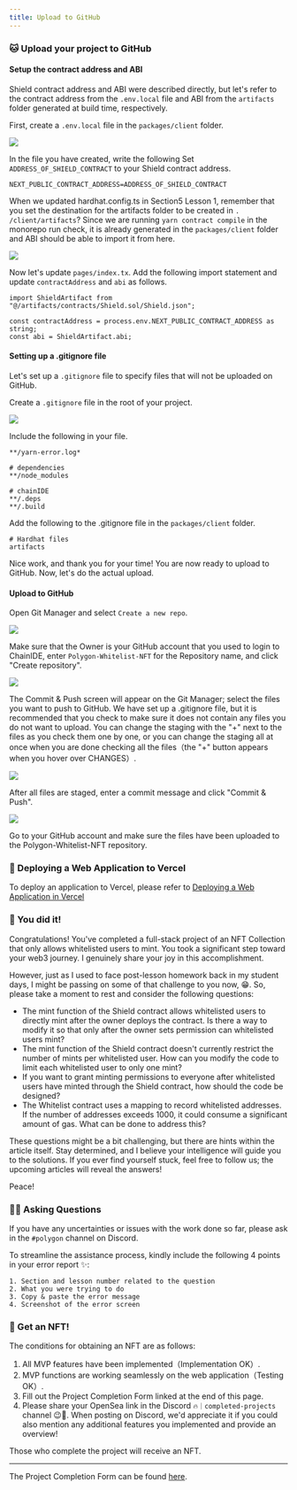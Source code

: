 ```yaml
---
title: Upload to GitHub
---
```

### 🐱 Upload your project to GitHub

#### Setup the contract address and ABI

Shield contract address and ABI were described directly, but let's refer to the contract address from the `.env.local` file and ABI from the `artifacts` folder generated at build time, respectively.

First, create a `.env.local` file in the `packages/client` folder.

![](/images/Polygon-Whitelist-NFT/section-5/5_3_1.png)

In the file you have created, write the following Set `ADDRESS_OF_SHIELD_CONTRACT` to your Shield contract address.

```
NEXT_PUBLIC_CONTRACT_ADDRESS=ADDRESS_OF_SHIELD_CONTRACT
```

When we updated hardhat.config.ts in Section5 Lesson 1, remember that you set the destination for the artifacts folder to be created in `. /client/artifacts`? Since we are running `yarn contract compile` in the monorepo run check, it is already generated in the `packages/client` folder and ABI should be able to import it from here.

![](/images/Polygon-Whitelist-NFT/section-5/5_3_2.png)

Now let's update `pages/index.tx`. Add the following import statement and update `contractAddress` and `abi` as follows.

```tsx
import ShieldArtifact from "@/artifacts/contracts/Shield.sol/Shield.json";

const contractAddress = process.env.NEXT_PUBLIC_CONTRACT_ADDRESS as string;
const abi = ShieldArtifact.abi;
```

#### Setting up a .gitignore file

Let's set up a `.gitignore` file to specify files that will not be uploaded on GitHub.

Create a `.gitignore` file in the root of your project.

![](/images/Polygon-Whitelist-NFT/section-5/5_3_3.png)

Include the following in your file.

```
**/yarn-error.log*

# dependencies
**/node_modules

# chainIDE
**/.deps
**/.build
```

Add the following to the .gitignore file in the `packages/client` folder.

```
# Hardhat files
artifacts
```

Nice work, and thank you for your time! You are now ready to upload to GitHub. Now, let's do the actual upload.

#### Upload to GitHub

Open Git Manager and select `Create a new repo`.

![](/images/Polygon-Whitelist-NFT/section-5/5_3_4.png)

Make sure that the Owner is your GitHub account that you used to login to ChainIDE, enter `Polygon-Whitelist-NFT` for the Repository name, and click "Create repository".

![](/images/Polygon-Whitelist-NFT/section-5/5_3_5.png)

The Commit & Push screen will appear on the Git Manager; select the files you want to push to GitHub. We have set up a .gitignore file, but it is recommended that you check to make sure it does not contain any files you do not want to upload. You can change the staging with the "+" next to the files as you check them one by one, or you can change the staging all at once when you are done checking all the files（the "+" button appears when you hover over CHANGES）.

![](/images/Polygon-Whitelist-NFT/section-5/5_3_6.png)

After all files are staged, enter a commit message and click "Commit & Push".

![](/images/Polygon-Whitelist-NFT/section-5/5_3_7.png)

Go to your GitHub account and make sure the files have been uploaded to the Polygon-Whitelist-NFT repository.

### 🤟 Deploying a Web Application to Vercel

To deploy an application to Vercel, please refer to [Deploying a Web Application in Vercel](https://buidl.unchain.tech/Solana/Solana-NFT-Drop/ja/section-4/lesson-2_WEB%E3%82%A2%E3%83%97%E3%83%AA%E3%82%92%E5%AE%8C%E6%88%90%E3%81%95%E3%81%9B%E3%82%88%E3%81%86)

### 🎊 You did it!

Congratulations! You've completed a full-stack project of an NFT Collection that only allows whitelisted users to mint. You took a significant step toward your web3 journey. I genuinely share your joy in this accomplishment.

However, just as I used to face post-lesson homework back in my student days, I might be passing on some of that challenge to you now, 😁. So, please take a moment to rest and consider the following questions:

- The mint function of the Shield contract allows whitelisted users to directly mint after the owner deploys the contract. Is there a way to modify it so that only after the owner sets permission can whitelisted users mint?
- The mint function of the Shield contract doesn't currently restrict the number of mints per whitelisted user. How can you modify the code to limit each whitelisted user to only one mint?
- If you want to grant minting permissions to everyone after whitelisted users have minted through the Shield contract, how should the code be designed?
- The Whitelist contract uses a mapping to record whitelisted addresses. If the number of addresses exceeds 1000, it could consume a significant amount of gas. What can be done to address this?

These questions might be a bit challenging, but there are hints within the article itself. Stay determined, and I believe your intelligence will guide you to the solutions. If you ever find yourself stuck, feel free to follow us; the upcoming articles will reveal the answers!

Peace!

### 🙋‍♂️ Asking Questions

If you have any uncertainties or issues with the work done so far, please ask in the `#polygon` channel on Discord.

To streamline the assistance process, kindly include the following 4 points in your error report ✨:

```
1. Section and lesson number related to the question
2. What you were trying to do
3. Copy & paste the error message
4. Screenshot of the error screen
```

### 🎫 Get an NFT!

The conditions for obtaining an NFT are as follows:

1. All MVP features have been implemented（Implementation OK）.
2. MVP functions are working seamlessly on the web application（Testing OK）.
3. Fill out the Project Completion Form linked at the end of this page.
4. Please share your OpenSea link in the Discord `🔥｜completed-projects` channel 😉🎉. When posting on Discord, we'd appreciate it if you could also mention any additional features you implemented and provide an overview!

Those who complete the project will receive an NFT.

---

The Project Completion Form can be found [here](https://airtable.com/shrf1cCtTx0iQuszX).


